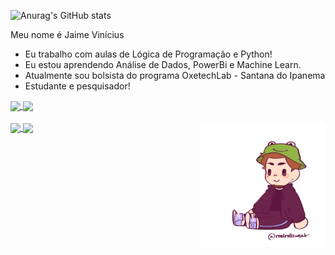 

  ![Anurag's GitHub stats](https://github-readme-stats.vercel.app/api?username=JaimeCirilo&show_icons=true&theme=dracula)

  Meu nome é Jaime Vinícius
-  Eu trabalho com aulas de Lógica de Programação e Python!
-  Eu estou aprendendo Análise de Dados, PowerBi e Machine Learn.
-  Atualmente sou bolsista do programa OxetechLab - Santana do Ipanema
-  Estudante e pesquisador!
<div>
<a href="https://www.linkedin.com/in/jaime-vinicius-38355b149/">
  <img height=30 align="center" src="https://img.shields.io/badge/LinkedIn-0077B5?style=for-the-badge&logo=linkedin&logoColor=white" />
</a>
<a">
  <img height=30 align="center" src="https://img.shields.io/badge/Git-E34F26?style=for-the-badge&logo=git&logoColor=white" />
</a>
</div> 
<br>
<div>
<a href="https://github.com/JaimeCirilo/aulas_python">
  <img height=30 align="center" src="https://img.shields.io/badge/Python-14354C?style=for-the-badge&logo=python&logoColor=white" />
</a>
  <a">
  <img height=30 align="center" src="https://img.shields.io/badge/Java-ED8B00?style=for-the-badge&logo=java&logoColor=white" />
</a>
<a">
  <img height=200 align="right" src="cartoon.png" />
</a>
</div>




